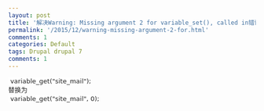 ```yaml
---
layout: post
title: '解决Warning: Missing argument 2 for variable_set(), called in错误'
permalink: '/2015/12/warning-missing-argument-2-for.html'
comments: 1
categories: Default
tags: Drupal drupal 7
comments: 1
---
```

<span style="background-color: white; color: #222222; font-family: 'Lucida Grande', 'DejaVu Sans', 'Bitstream Vera Sans', Verdana, Arial, sans-serif; font-size: 13px; line-height: 18px;">&nbsp;variable\_get("site\_mail");</span>  
<span style="background-color: white; color: #222222; font-family: 'Lucida Grande', 'DejaVu Sans', 'Bitstream Vera Sans', Verdana, Arial, sans-serif; font-size: 13px; line-height: 18px;">替换为</span>  
<span style="background-color: white; color: #222222; font-family: 'Lucida Grande', 'DejaVu Sans', 'Bitstream Vera Sans', Verdana, Arial, sans-serif; font-size: 13px; line-height: 18px;">&nbsp;variable\_get("site\_mail", 0);</span>